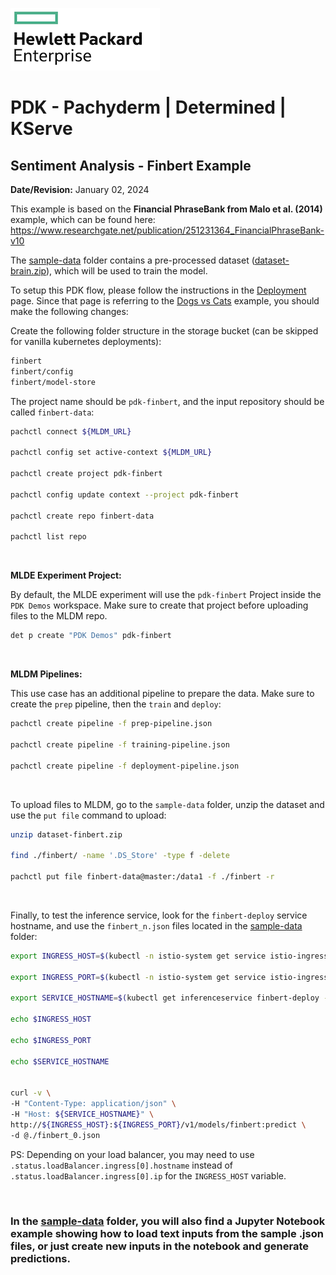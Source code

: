 ![alt text][hpe_logo]

[hpe_logo]: ../../deploy/images/hpe_logo.png "HPE Logo"

# PDK - Pachyderm | Determined | KServe
## Sentiment Analysis - Finbert Example
**Date/Revision:** January 02, 2024

This example is based on the **Financial PhraseBank from Malo et al. (2014)** example, which can be found here:<br/>
https://www.researchgate.net/publication/251231364_FinancialPhraseBank-v10

The [sample-data](./sample-data/) folder contains a pre-processed dataset ([dataset-brain.zip](./sample-data/dataset-brain.zip)), which will be used to train the model.

To setup this PDK flow, please follow the instructions in the [Deployment](../../deploy/README.md#setup) page. Since that page is referring to the [Dogs vs Cats](../dog-cat/readme.md) example, you should make the following changes:

Create the following folder structure in the storage bucket (can be skipped for vanilla kubernetes deployments):

```bash
finbert
finbert/config
finbert/model-store
```


The project name should be `pdk-finbert`, and the input repository should be called `finbert-data`:

```bash
pachctl connect ${MLDM_URL}

pachctl config set active-context ${MLDM_URL}

pachctl create project pdk-finbert

pachctl config update context --project pdk-finbert

pachctl create repo finbert-data

pachctl list repo
```

&nbsp;

**MLDE Experiment Project:**

By default, the MLDE experiment will use the `pdk-finbert` Project inside the `PDK Demos` workspace. Make sure to create that project before uploading files to the MLDM repo.

```bash
det p create "PDK Demos" pdk-finbert
```

&nbsp;


**MLDM Pipelines:**

This use case has an additional pipeline to prepare the data. Make sure to create the `prep` pipeline, then the `train` and `deploy`:
```bash
pachctl create pipeline -f prep-pipeline.json

pachctl create pipeline -f training-pipeline.json

pachctl create pipeline -f deployment-pipeline.json
```

&nbsp;


To upload files to MLDM, go to the `sample-data` folder, unzip the dataset and use the `put file` command to upload:

```bash
unzip dataset-finbert.zip

find ./finbert/ -name '.DS_Store' -type f -delete

pachctl put file finbert-data@master:/data1 -f ./finbert -r
```

&nbsp;

Finally, to test the inference service, look for the `finbert-deploy` service hostname, and use the `finbert_n.json` files located in the [sample-data](./sample-data/) folder:

```bash
export INGRESS_HOST=$(kubectl -n istio-system get service istio-ingressgateway -o jsonpath='{.status.loadBalancer.ingress[0].ip}')

export INGRESS_PORT=$(kubectl -n istio-system get service istio-ingressgateway -o jsonpath='{.spec.ports[?(@.name=="http2")].port}')

export SERVICE_HOSTNAME=$(kubectl get inferenceservice finbert-deploy -n ${KSERVE_MODELS_NAMESPACE} -o jsonpath='{.status.url}' | cut -d "/" -f 3)

echo $INGRESS_HOST

echo $INGRESS_PORT

echo $SERVICE_HOSTNAME


curl -v \
-H "Content-Type: application/json" \
-H "Host: ${SERVICE_HOSTNAME}" \
http://${INGRESS_HOST}:${INGRESS_PORT}/v1/models/finbert:predict \
-d @./finbert_0.json
```

PS: Depending on your load balancer, you may need to use `.status.loadBalancer.ingress[0].hostname` instead of `.status.loadBalancer.ingress[0].ip` for the `INGRESS_HOST` variable.


&nbsp;

### In the [sample-data](./sample-data/) folder, you will also find a Jupyter Notebook example showing how to load text inputs from the sample .json files, or just create new inputs in the notebook and generate predictions.